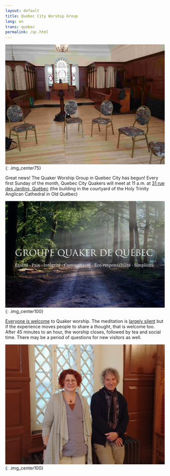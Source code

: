 ```yaml
---
layout: default
title: Quebec City Worship Group
lang: en
trans: quebec
permalink: /qc.html
---
```

![Circle of chairs](/assets/images/quebec_wg.jpg){: .img_center75}

Great news! The Quaker Worship Group in Quebec City has begun! Every first Sunday of the month, Quebec City Quakers will meet at 11 a.m. at [31 rue des Jardins, Québec](https://www.google.com/maps/search/31%20rue%20des%20Jardins,%20Qu%C3%A9bec) (the building in the courtyard of the Holy Trinity Anglican Cathedral in Old Québec)

![Quebec worship group logo](/assets/images/quebec.jpg){: .img_center100}

[Everyone is welcome](intro.html) to Quaker worship. The meditation is [largely silent](about.html) but if the experience moves people to share a thought, that is welcome too. After 45 minutes to an hour, the worship closes, followed by tea and social time. There may be a period of questions for new visitors as well.

![The initiators of the group](/assets/images/qc_2.jpg){: .img_center100}

